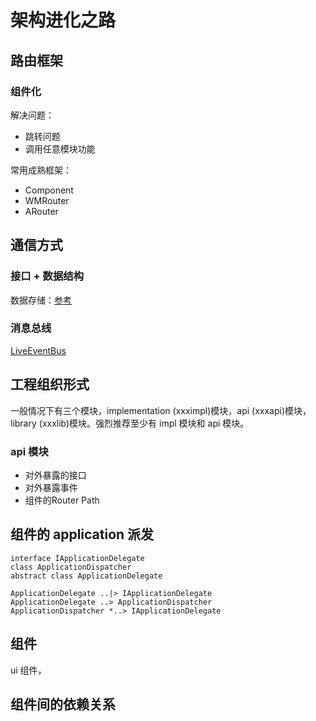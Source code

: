 # 架构进化之路

## 路由框架
### 组件化
解决问题：
* 跳转问题
* 调用任意模块功能

 常用成熟框架：
 * Component
 * WMRouter
 * ARouter

## 通信方式
### 接口 + 数据结构

数据存储：[参考](https://github.com/JumeiRdGroup/Parceler)

### 消息总线
[LiveEventBus](https://github.com/JeremyLiao/LiveEventBus)

## 工程组织形式

一般情况下有三个模块，implementation (xxximpl)模块，api (xxxapi)模块，library (xxxlib)模块。强烈推荐至少有 impl 模块和 api 模块。

### api 模块

* 对外暴露的接口
* 对外暴露事件
* 组件的Router Path

## 组件的 application 派发

```plantuml
interface IApplicationDelegate
class ApplicationDispatcher
abstract class ApplicationDelegate

ApplicationDelegate ..|> IApplicationDelegate
ApplicationDelegate ..> ApplicationDispatcher
ApplicationDispatcher *..> IApplicationDelegate

```

## 组件

ui 组件，

## 组件间的依赖关系
